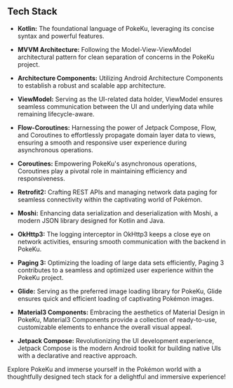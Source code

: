 ## Tech Stack
- **Kotlin:** The foundational language of PokeKu, leveraging its concise syntax and powerful features.

- **MVVM Architecture:**  Following the Model-View-ViewModel architectural pattern for clean separation of concerns in the PokeKu project.

- **Architecture Components:**  Utilizing Android Architecture Components to establish a robust and scalable app architecture.

- **ViewModel:**  Serving as the UI-related data holder, ViewModel ensures seamless communication between the UI and underlying data while remaining lifecycle-aware.

- **Flow-Coroutines:**  Harnessing the power of Jetpack Compose, Flow, and Coroutines to effortlessly propagate domain layer data to views, ensuring a smooth and responsive user experience during asynchronous operations.

- **Coroutines:**  Empowering PokeKu's asynchronous operations, Coroutines play a pivotal role in maintaining efficiency and responsiveness.

- **Retrofit2:**  Crafting REST APIs and managing network data paging for seamless connectivity within the captivating world of Pokémon.

- **Moshi:**  Enhancing data serialization and deserialization with Moshi, a modern JSON library designed for Kotlin and Java.

- **OkHttp3:**  The logging interceptor in OkHttp3 keeps a close eye on network activities, ensuring smooth communication with the backend in PokeKu.

- **Paging 3:**  Optimizing the loading of large data sets efficiently, Paging 3 contributes to a seamless and optimized user experience within the PokeKu project.

- **Glide:**  Serving as the preferred image loading library for PokeKu, Glide ensures quick and efficient loading of captivating Pokémon images.

- **Material3 Components:**  Embracing the aesthetics of Material Design in PokeKu, Material3 Components provide a collection of ready-to-use, customizable elements to enhance the overall visual appeal.

- **Jetpack Compose:**  Revolutionizing the UI development experience, Jetpack Compose is the modern Android toolkit for building native UIs with a declarative and reactive approach.

Explore PokeKu and immerse yourself in the Pokémon world with a thoughtfully designed tech stack for a delightful and immersive experience!
